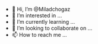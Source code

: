 - 👋 Hi, I’m @Miladchogaz
- 👀 I’m interested in ...
- 🌱 I’m currently learning ...
- 💞️ I’m looking to collaborate on ...
- 📫 How to reach me ...

<!---
Miladchogaz/Miladchogaz is a ✨ special ✨ repository because its `README.md` (this file) appears on your GitHub profile.
You can click the Preview link to take a look at your changes.
--->
